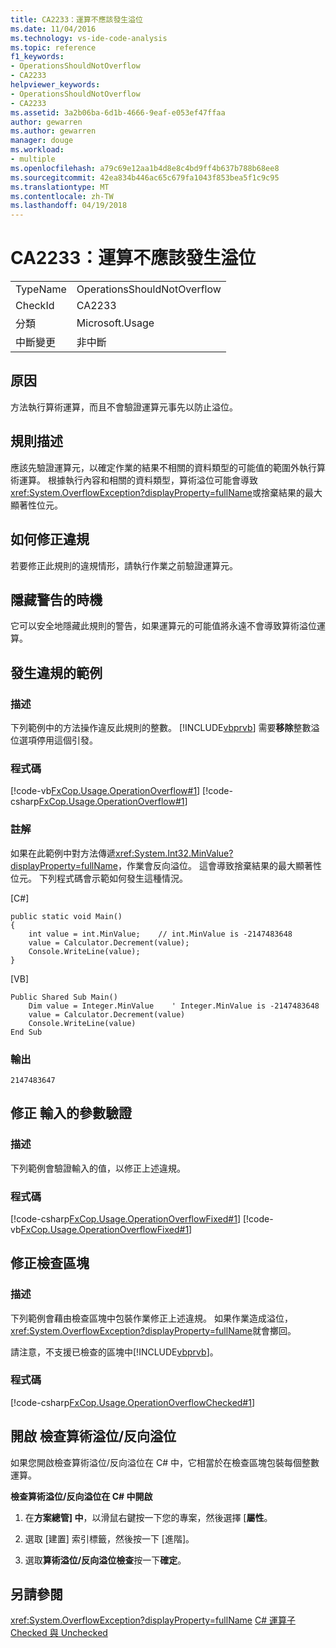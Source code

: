 ```yaml
---
title: CA2233：運算不應該發生溢位
ms.date: 11/04/2016
ms.technology: vs-ide-code-analysis
ms.topic: reference
f1_keywords:
- OperationsShouldNotOverflow
- CA2233
helpviewer_keywords:
- OperationsShouldNotOverflow
- CA2233
ms.assetid: 3a2b06ba-6d1b-4666-9eaf-e053ef47ffaa
author: gewarren
ms.author: gewarren
manager: douge
ms.workload:
- multiple
ms.openlocfilehash: a79c69e12aa1b4d8e8c4bd9ff4b637b788b68ee8
ms.sourcegitcommit: 42ea834b446ac65c679fa1043f853bea5f1c9c95
ms.translationtype: MT
ms.contentlocale: zh-TW
ms.lasthandoff: 04/19/2018
---
```

# <a name="ca2233-operations-should-not-overflow"></a>CA2233：運算不應該發生溢位
|||
|-|-|
|TypeName|OperationsShouldNotOverflow|
|CheckId|CA2233|
|分類|Microsoft.Usage|
|中斷變更|非中斷|

## <a name="cause"></a>原因
 方法執行算術運算，而且不會驗證運算元事先以防止溢位。

## <a name="rule-description"></a>規則描述
 應該先驗證運算元，以確定作業的結果不相關的資料類型的可能值的範圍外執行算術運算。 根據執行內容和相關的資料類型，算術溢位可能會導致 <xref:System.OverflowException?displayProperty=fullName>或捨棄結果的最大顯著性位元。

## <a name="how-to-fix-violations"></a>如何修正違規
 若要修正此規則的違規情形，請執行作業之前驗證運算元。

## <a name="when-to-suppress-warnings"></a>隱藏警告的時機
 它可以安全地隱藏此規則的警告，如果運算元的可能值將永遠不會導致算術溢位運算。

## <a name="example-of-a-violation"></a>發生違規的範例

### <a name="description"></a>描述
 下列範例中的方法操作違反此規則的整數。 [!INCLUDE[vbprvb](../code-quality/includes/vbprvb_md.md)] 需要**移除**整數溢位選項停用這個引發。

### <a name="code"></a>程式碼
 [!code-vb[FxCop.Usage.OperationOverflow#1](../code-quality/codesnippet/VisualBasic/ca2233-operations-should-not-overflow_1.vb)]
 [!code-csharp[FxCop.Usage.OperationOverflow#1](../code-quality/codesnippet/CSharp/ca2233-operations-should-not-overflow_1.cs)]

### <a name="comments"></a>註解
 如果在此範例中對方法傳遞<xref:System.Int32.MinValue?displayProperty=fullName>，作業會反向溢位。 這會導致捨棄結果的最大顯著性位元。 下列程式碼會示範如何發生這種情況。

 [C#]

```
public static void Main()
{
    int value = int.MinValue;    // int.MinValue is -2147483648
    value = Calculator.Decrement(value);
    Console.WriteLine(value);
}
```

 [VB]

```
Public Shared Sub Main()
    Dim value = Integer.MinValue    ' Integer.MinValue is -2147483648
    value = Calculator.Decrement(value)
    Console.WriteLine(value)
End Sub
```

### <a name="output"></a>輸出

```
2147483647
```

## <a name="fix-with-input-parameter-validation"></a>修正 輸入的參數驗證

### <a name="description"></a>描述
 下列範例會驗證輸入的值，以修正上述違規。

### <a name="code"></a>程式碼
 [!code-csharp[FxCop.Usage.OperationOverflowFixed#1](../code-quality/codesnippet/CSharp/ca2233-operations-should-not-overflow_2.cs)]
 [!code-vb[FxCop.Usage.OperationOverflowFixed#1](../code-quality/codesnippet/VisualBasic/ca2233-operations-should-not-overflow_2.vb)]

## <a name="fix-with-a-checked-block"></a>修正檢查區塊

### <a name="description"></a>描述
 下列範例會藉由檢查區塊中包裝作業修正上述違規。 如果作業造成溢位，<xref:System.OverflowException?displayProperty=fullName>就會擲回。

 請注意，不支援已檢查的區塊中[!INCLUDE[vbprvb](../code-quality/includes/vbprvb_md.md)]。

### <a name="code"></a>程式碼
 [!code-csharp[FxCop.Usage.OperationOverflowChecked#1](../code-quality/codesnippet/CSharp/ca2233-operations-should-not-overflow_3.cs)]

## <a name="turn-on-checked-arithmetic-overflowunderflow"></a>開啟 檢查算術溢位/反向溢位
 如果您開啟檢查算術溢位/反向溢位在 C# 中，它相當於在檢查區塊包裝每個整數運算。

 **檢查算術溢位/反向溢位在 C# 中開啟**

1.  在**方案總管] 中**，以滑鼠右鍵按一下您的專案，然後選擇 [**屬性**。

2.  選取 [建置] 索引標籤，然後按一下 [進階]。

3.  選取**算術溢位/反向溢位檢查**按一下**確定**。

## <a name="see-also"></a>另請參閱
 <xref:System.OverflowException?displayProperty=fullName> [C# 運算子](/dotnet/csharp/language-reference/operators/index) [Checked 與 Unchecked](/dotnet/csharp/language-reference/keywords/checked-and-unchecked)
